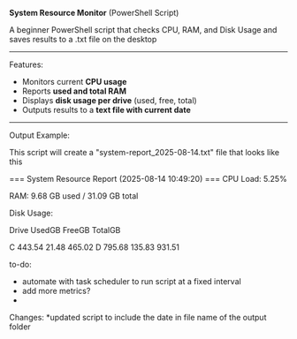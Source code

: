 **System Resource Monitor** (PowerShell Script)

A beginner PowerShell script that checks CPU, RAM, and Disk Usage and saves results to a .txt file on the desktop

---

Features:

- Monitors current **CPU usage**
- Reports **used and total RAM**
- Displays **disk usage per drive** (used, free, total)
- Outputs results to a **text file with current date**

---

Output Example:

This script will create a "system-report_2025-08-14.txt" file that looks like this 




=== System Resource Report (2025-08-14 10:49:20) ===
CPU Load: 5.25%

RAM: 9.68 GB used / 31.09 GB total

Disk Usage:

Drive UsedGB FreeGB TotalGB

C     443.54  21.48  465.02
D     795.68 135.83  931.51


















to-do:
- automate with task scheduler to run script at a fixed interval
- add more metrics?
- 

Changes:
*updated script to include the date in file name of the output folder


